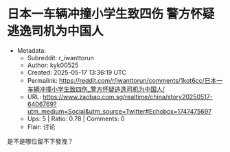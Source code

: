 # 日本一车辆冲撞小学生致四伤 警方怀疑逃逸司机为中国人

- Metadata:
  - Subreddit: r_iwanttorun
  - Author: kyk00525
  - Created: 2025-05-17 13:36:19 UTC
  - Permalink: https://reddit.com/r/iwanttorun/comments/1kot6cc/日本一车辆冲撞小学生致四伤_警方怀疑逃逸司机为中国人/
  - URL: https://www.zaobao.com.sg/realtime/china/story20250517-6406769?utm_medium=Social&utm_source=Twitter#Echobox=1747475697
  - Ups: 5 | Ratio: 0.78 | Comments: 0
  - Flair: 讨论


是不是哪位留不下發洩？

